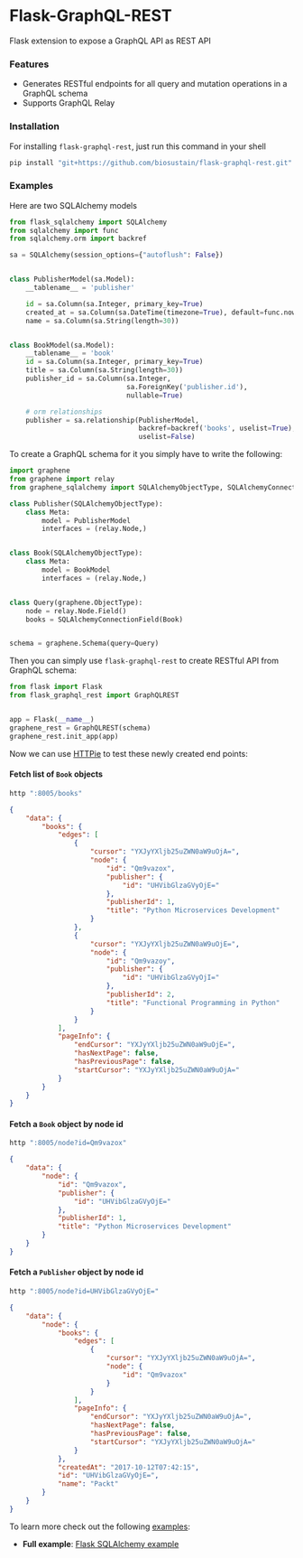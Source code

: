 # Flask-GraphQL-REST
Flask extension to expose a GraphQL API as REST API

### Features
- Generates RESTful endpoints for all query and mutation operations in a GraphQL schema
- Supports GraphQL Relay

### Installation
For installing `flask-graphql-rest`, just run this command in your shell

```bash
pip install "git+https://github.com/biosustain/flask-graphql-rest.git"
```

### Examples
Here are two SQLAlchemy models

```python
from flask_sqlalchemy import SQLAlchemy
from sqlalchemy import func
from sqlalchemy.orm import backref

sa = SQLAlchemy(session_options={"autoflush": False})


class PublisherModel(sa.Model):
    __tablename__ = 'publisher'

    id = sa.Column(sa.Integer, primary_key=True)
    created_at = sa.Column(sa.DateTime(timezone=True), default=func.now(), nullable=False)
    name = sa.Column(sa.String(length=30))


class BookModel(sa.Model):
    __tablename__ = 'book'
    id = sa.Column(sa.Integer, primary_key=True)
    title = sa.Column(sa.String(length=30))
    publisher_id = sa.Column(sa.Integer,
                             sa.ForeignKey('publisher.id'),
                             nullable=True)

    # orm relationships
    publisher = sa.relationship(PublisherModel,
                                backref=backref('books', uselist=True),
                                uselist=False)
```
To create a GraphQL schema for it you simply have to write the following:

```python
import graphene
from graphene import relay
from graphene_sqlalchemy import SQLAlchemyObjectType, SQLAlchemyConnectionField

class Publisher(SQLAlchemyObjectType):
    class Meta:
        model = PublisherModel
        interfaces = (relay.Node,)


class Book(SQLAlchemyObjectType):
    class Meta:
        model = BookModel
        interfaces = (relay.Node,)


class Query(graphene.ObjectType):
    node = relay.Node.Field()
    books = SQLAlchemyConnectionField(Book)


schema = graphene.Schema(query=Query)
```
Then you can simply use `flask-graphql-rest` to create RESTful API from GraphQL schema:
```python
from flask import Flask
from flask_graphql_rest import GraphQLREST


app = Flask(__name__)
graphene_rest = GraphQLREST(schema)
graphene_rest.init_app(app)
```

Now we can use [HTTPie](https://github.com/jakubroztocil/httpie) to test these newly created end points:
#### Fetch list of `Book` objects
```bash
http ":8005/books"
```
```json
{
    "data": {
        "books": {
            "edges": [
                {
                    "cursor": "YXJyYXljb25uZWN0aW9uOjA=",
                    "node": {
                        "id": "Qm9vazox",
                        "publisher": {
                            "id": "UHVibGlzaGVyOjE="
                        },
                        "publisherId": 1,
                        "title": "Python Microservices Development"
                    }
                },
                {
                    "cursor": "YXJyYXljb25uZWN0aW9uOjE=",
                    "node": {
                        "id": "Qm9vazoy",
                        "publisher": {
                            "id": "UHVibGlzaGVyOjI="
                        },
                        "publisherId": 2,
                        "title": "Functional Programming in Python"
                    }
                }
            ],
            "pageInfo": {
                "endCursor": "YXJyYXljb25uZWN0aW9uOjE=",
                "hasNextPage": false,
                "hasPreviousPage": false,
                "startCursor": "YXJyYXljb25uZWN0aW9uOjA="
            }
        }
    }
}
```
#### Fetch a `Book` object by node id
```bash
http ":8005/node?id=Qm9vazox"
```
```json
{
    "data": {
        "node": {
            "id": "Qm9vazox",
            "publisher": {
                "id": "UHVibGlzaGVyOjE="
            },
            "publisherId": 1,
            "title": "Python Microservices Development"
        }
    }
}
```

#### Fetch a `Publisher` object by node id
```bash
http ":8005/node?id=UHVibGlzaGVyOjE="
```
```json
{
    "data": {
        "node": {
            "books": {
                "edges": [
                    {
                        "cursor": "YXJyYXljb25uZWN0aW9uOjA=",
                        "node": {
                            "id": "Qm9vazox"
                        }
                    }
                ],
                "pageInfo": {
                    "endCursor": "YXJyYXljb25uZWN0aW9uOjA=",
                    "hasNextPage": false,
                    "hasPreviousPage": false,
                    "startCursor": "YXJyYXljb25uZWN0aW9uOjA="
                }
            },
            "createdAt": "2017-10-12T07:42:15",
            "id": "UHVibGlzaGVyOjE=",
            "name": "Packt"
        }
    }
}

```


To learn more check out the following [examples](examples/):

* **Full example**: [Flask SQLAlchemy example](examples/example_app.py)
